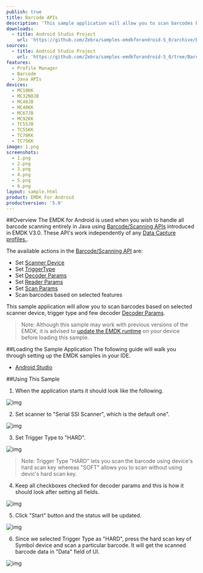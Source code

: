 ```yaml
---
publish: true
title: Barcode APIs
description: 'This sample application will allow you to scan barcodes based on selected scanner device, trigger type and a few decoder Decoder Params.'
downloads:
  - title: Android Studio Project
    url: 'https://github.com/Zebra/samples-emdkforandroid-5_0/archive/BarcodeSample1.zip'
sources:
  - title: Android Studio Project
    url: 'https://github.com/Zebra/samples-emdkforandroid-5_0/tree/BarcodeSample1'
features:
  - Profile Manager
  - Barcode
  - Java APIs
devices:
  - MC18KK
  - MC32N0JB
  - MC40JB
  - MC40KK
  - MC67JB
  - MC92KK
  - TC55JB
  - TC55KK
  - TC70KK
  - TC75KK
image: 1.png
screenshots:
  - 1.png
  - 2.png
  - 3.png
  - 4.png
  - 5.png
  - 6.png
layout: sample.html
product: EMDK For Android
productversion: '5.0'
---
```


##Overview
The EMDK for Android is used when you wish to handle all barcode scanning entirely in Java using [Barcode/Scanning APIs](/emdk-for-android/5-0/api) introduced in EMDK V3.0. These API's work independently of any [Data Capture profiles.](/emdk-for-android/5-0/mx/data-capture/barcode).  

The available actions in the [Barcode/Scanning API](/emdk-for-android/5-0/api) are:
  
* Set [Scanner Device](/emdk-for-android/5-0/api/barcode/BarcodeManager-DeviceIdentifier/)  
* Set [TriggerType](/emdk-for-android/5-0/api/barcode/Scanner)
* Set [Decoder Params](/emdk-for-android/5-0/api/barcode/ScannerConfig-DecoderParams)
* Set [Reader Params](/emdk-for-android/5-0/api/barcode/ScannerConfig-ReaderParams)
* Set [Scan Params](/emdk-for-android/5-0/api/barcode/ScannerConfig-ScanParams)
* Scan barcodes based on selected features   

This sample application will allow you to scan barcodes based on selected scanner device, trigger type and few decoder [Decoder Params](/emdk-for-android/5-0/api/barcode/ScannerConfig-DecoderParams).


>Note: Although this sample may work with previous versions of the EMDK, it is advised to [update the EMDK runtime](../../guide/setupDevice/) on your device before loading this sample.

##Loading the Sample Application
The following guide will walk you through setting up the EMDK samples in your IDE.

* [Android Studio](/emdk-for-android/5-0/guide/emdksamples_androidstudio)


##Using This Sample
1. When the application starts it should look like the following.
  
  ![img](barcode_1.png)
  
2. Set scanner to "Serial SSI Scanner", which is the default one". 

  ![img](../../images/samples/barcode_2.png)

3. Set Trigger Type to "HARD".

  ![img](barcode_3.png)

  > Note: Trigger Type "HARD" lets you scan the barcode using device's hard scan key whereas "SOFT" allows you to scan without using devic's hard scan key.

4. Keep all checkboxes checked for decoder params and this is how it should look after setting all fields.
    
  ![img](barcode_4.png)    

5. Click "Start" button and the status will be updated.

  ![img](../../images/samples/barcode_5.png) 
 
6. Since we selected Trigger Type as "HARD", press the hard scan key of Symbol device and scan a particular barcode. It will get the scanned barcode data in "Data" field of UI.
   
  ![img](barcode_6.png)  
  





















